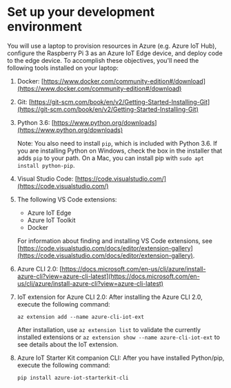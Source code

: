 # Set up your development environment

You will use a laptop to provision resources in Azure (e.g. Azure IoT Hub), configure the Raspberry Pi 3 as an Azure IoT Edge device, and deploy code to the edge device. To accomplish these objectives, you'll need the following tools installed on your laptop:

1. Docker: [https://www.docker.com/community-edition#/download](https://www.docker.com/community-edition#/download)
1. Git: [https://git-scm.com/book/en/v2/Getting-Started-Installing-Git](https://git-scm.com/book/en/v2/Getting-Started-Installing-Git)
1. Python 3.6: [https://www.python.org/downloads](https://www.python.org/downloads)

    Note: You also need to install `pip`, which is included with Python 3.6. If you are installing Python on Windows, check the box in the installer that adds `pip` to your path. On a Mac, you can install pip with `sudo apt install python-pip`.

1. Visual Studio Code: [https://code.visualstudio.com/](https://code.visualstudio.com/)
1. The following VS Code extensions:
    - Azure IoT Edge
    - Azure IoT Toolkit
    - Docker

    For information about finding and installing VS Code extensions, see [https://code.visualstudio.com/docs/editor/extension-gallery](https://code.visualstudio.com/docs/editor/extension-gallery).
1. Azure CLI 2.0: [https://docs.microsoft.com/en-us/cli/azure/install-azure-cli?view=azure-cli-latest](https://docs.microsoft.com/en-us/cli/azure/install-azure-cli?view=azure-cli-latest)

1. IoT extension for Azure CLI 2.0: After installing the Azure CLI 2.0, execute the following command:

    `az extension add --name azure-cli-iot-ext`

    After installation, use `az extension list` to validate the currently installed extensions or `az extension show --name azure-cli-iot-ext` to see details about the IoT extension.

1. Azure IoT Starter Kit companion CLI: After you have installed Python/pip, execute the following command:

    `pip install azure-iot-starterkit-cli`
